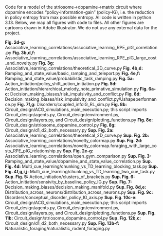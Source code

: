 Code for a model of the striosome→dopamine→matrix circuit where dopamine encodes “policy-information-gain” (policy-IG), i.e. the reduction in policy entropy from max possible entropy. All code is written in python 3.13.
Below, we map all figures with code to files. All other figures are cartoons drawn in Adobe Illustrator. We do not use any external data for the project.

**Fig. 2d-g:** Associative_learning_correlations/associative_learning_RPE_pIG_correlation.py
**Fig. 3b,d,f:**  Associative_learning_correlations/associative_learning_RPE_pIG_large_cost_and_novelty.py
**Fig. 3g:**  Associative_learning_correlations/theoretical_3D_curve.py
**Fig. 4b,d:**  Ramping_and_state_value/basic_ramping_and_teleport.py
**Fig. 4e,f:**  Ramping_and_state_value/probabilistic_task_ramping.py
**Fig. 5a:**  Action_initiation/policy_shift_action_initiation.py
**Fig. 5d:**  Action_initiation/hierarchical_melody_note_primative_simulation.py
**Fig. 6a-c:**  Decision_making_biases/risk_impulsivity_and_conflict.py
**Fig. 6d:**  Decision_making_biases/risk_impulsivity_and_conflict.py/Ushapeperformance.py
**Fig. 7f,g:**  Disorders/coupled_infoIG_RL_sim.py
**Fig. 8b:**  Circuit_design/ACG_simulations_main_execution.py; this script imports Circuit_design/agents.py, Circuit_design/environment.py, Circuit_design/layers.py, and Circuit_design/plotting_functions.py
**Fig. 8e:**  Circuit_design/striosome_dopamine_control.py
**Fig. 8g:**  Circuit_design/d1_d2_both_necessary.py
**Sup. Fig. 2a:**  Associative_learning_correlations/theoretical_2D_curve.py
**Sup. Fig. 2b:**  Associative_learning_correlations/novelty_colormap.py
**Sup. Fig. 2d:**  Associative_learning_correlations/novelty_colormap.foraging_with_large_costs_RPE_pIG_relationship.py
**Sup. Fig. 2e-g:**  Associative_learning_correlations/open_gym_comparison.py
**Sup. Fig. 3:**  Ramping_and_state_value/dopamine_and_state_value_correlation.py
**Sup. Fig. 4d:**  Multi_cue_learning/chunking_vs_TD_learning_blocking_task.py
**Sup. Fig. 4f,g,i,j:**  Multi_cue_learning/chunking_vs_TD_learning_two_cue_task.py
**Sup. Fig. 5:**  Action_initiation/clusters_of_brackets.py
**Sup. Fig. 6:**  Action_initiation/sensivity_by_baseline_policy_IG.py
**Sup. Fig. 7:**  Decision_making_biases/decision_making_manifold.py
**Sup. Fig. 8d,e:**  Distribution_across_neurons/distribution_across_neurons.py
**Sup. Fig. 9c:**  Disorders/conceptual_disorder_policy_IG_axis.py
**Sup. Fig. 10c-e:**  Circuit_design/ACG_simulations_main_execution.py; this script imports Circuit_design/agents.py, Circuit_design/environment.py, Circuit_design/layers.py, and Circuit_design/plotting_functions.py
**Sup. Fig. 11b:**  Circuit_design/striosome_dopamine_control.py
**Sup. Fig. 12b,c:**  Circuit_design/d1_d2_both_necessary.py
**Sup. Fig. 13b-f:**  Naturalistic_foraging/naturalistic_rodent_foraging.py
